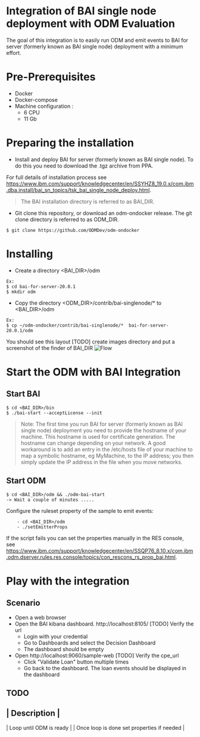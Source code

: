# Integration of BAI single node deployment with ODM Evaluation

The goal of this integration is to easily run ODM and emit events to BAI for server (formerly known as BAI single node) deployment with a minimum effort.

# Pre-Prerequisites
  * Docker
  * Docker-compose
  * Machine configuration :
    * 6 CPU
    * 11 Gb

# Preparing the installation
  * Install and deploy BAI for server (formerly known as BAI single node). To do this you need to download the .tgz archive from PPA.

  For full details of installation process see https://www.ibm.com/support/knowledgecenter/en/SSYHZ8_19.0.x/com.ibm.dba.install/bai_sn_topics/tsk_bai_single_node_deploy.html.
  >The BAI installation directory is referred to as BAI_DIR.
  * Git clone this repository, or download an odm-ondocker release. The git clone directory is referred to as ODM_DIR.

```Shell
$ git clone https://github.com/ODMDev/odm-ondocker
```

# Installing
  * Create a directory <BAI_DIR>/odm

  ```Shell
  Ex:
  $ cd bai-for-server-20.0.1
  $ mkdir odm
  ```
  * Copy the directory <ODM_DIR>/contrib/bai-singlenode/* to <BAI_DIR>/odm
  ```Shell
  Ex:
  $ cp ~/odm-ondocker/contrib/bai-singlenode/*  bai-for-server-20.0.1/odm
  ```

 You should see this layout
    [TODO] create images directory and put a screenshot of the finder of BAI_DIR
    ![Flow](images/BAI_DIR.png "Finder showing BAI_DIR")


# Start the ODM with BAI Integration
## Start BAI
```Shell
$ cd <BAI_DIR>/bin
$ ./bai-start --acceptLicense --init
```

> Note: The first time you run BAI for server (formerly known as BAI single node) deployment you need to provide the hostname of your machine. This hostname is used for certificate generation. The hostname can change depending on your network. A good workaround is to add an entry in the /etc/hosts file of your machine to map a symbolic hostname, eg MyMachine, to the IP address; you then simply update the IP address in the file when you move networks.

## Start ODM
```Shell
$ cd <BAI_DIR>/odm && ./odm-bai-start
-> Wait a couple of minutes .....
```

Configure the ruleset property of the sample to emit events:
```Shell
    - cd <BAI_DIR>/odm
    - ./setEmitterProps
```

If the script fails you can set the properties manually in the RES console, see https://www.ibm.com/support/knowledgecenter/en/SSQP76_8.10.x/com.ibm.odm.dserver.rules.res.console/topics/con_rescons_rs_prop_bai.html.

# Play with the integration
## Scenario
  - Open a web browser
  - Open the BAI kibana dashboard. http://localhost:8105/ [TODO] Verify the url
    - Login with your credential
    - Go to Dashboards and select the Decision Dashboard
    - The dashboard should be empty
  - Open http://localhost:9060/sample-web [TODO] Verify the cpe_url
    - Click "Validate Loan" button multiple times
    - Go back to the dashboard. The loan events should be displayed in the dashboard

## TODO
| Description | 
---
| Loop until ODM is ready |
| Once loop is done set properties if needed |

